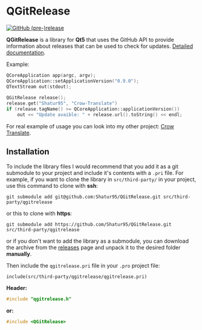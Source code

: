 # QGitRelease

[![GitHub (pre-)release](https://img.shields.io/github/release/Shatur95/QGitRelease/all.svg)](https://github.com/Shatur95/QGitRelease/releases)

**QGitRelease** is a library for **Qt5** that uses the GitHub API to provide information about releases that can be used to check for updates. [Detailed documentation](docs/QGitRelease.md "Class documentation").

Example:
```cpp
QCoreApplication app(argc, argv);
QCoreApplication::setApplicationVersion("0.9.0");
QTextStream out(stdout);
    
QGitRelease release();
release.get("Shatur95", "Crow-Translate")
if (release.tagName() >= QCoreApplication::applicationVersion())
    out << "Update avaible: " + release.url().toString() << endl;
```

For real example of usage you can look into my other project: [Crow Translate](https://github.com/Shatur95/CrowTranslate "A simple and lightweight translator that allows to translate and say the selected text using the Google Translate API").


## Installation

To include the library files I would recommend that you add it as a git submodule to your project and include it's contents with a `.pri` file. For example, if you want to clone the library in `src/third-party/` in your project, use this command to clone with **ssh**:

`git submodule add git@github.com:Shatur95/QGitRelease.git src/third-party/qgitrelease`

or this to clone with **https**:

`git submodule add https://github.com/Shatur95/QGitRelease.git src/third-party/qgitrelease`

or if you don't want to add the library as a submodule, you can download the archive from the [releases](https://github.com/Shatur95/QGitRelease/releases) page and unpack it to the desired folder **manually**.

Then include the `qgitrelease.pri` file in your `.pro` project file:

`include(src/third-party/qgitrelease/qgitrelease.pri)`

**Header:**

```cpp
#include "qgitrelease.h"
```

**or:**

```cpp
#include <QGitRelease>
```
